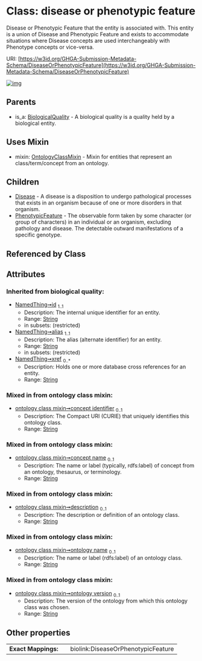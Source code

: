 
# Class: disease or phenotypic feature


Disease or Phenotypic Feature that the entity is associated with. This entity is a union of Disease and Phenotypic Feature and exists to accommodate situations where Disease concepts are used interchangeably with Phenotype concepts or vice-versa.

URI: [https://w3id.org/GHGA-Submission-Metadata-Schema/DiseaseOrPhenotypicFeature](https://w3id.org/GHGA-Submission-Metadata-Schema/DiseaseOrPhenotypicFeature)


[![img](https://yuml.me/diagram/nofunky;dir:TB/class/[PhenotypicFeature],[OntologyClassMixin],[DiseaseOrPhenotypicFeature&#124;concept_identifier:string%20%3F;concept_name:string%20%3F;description:string%20%3F;ontology_name:string%20%3F;ontology_version:string%20%3F;id(i):string;alias(i):string;xref(i):string%20*]uses%20-.->[OntologyClassMixin],[DiseaseOrPhenotypicFeature]^-[PhenotypicFeature],[DiseaseOrPhenotypicFeature]^-[Disease],[BiologicalQuality]^-[DiseaseOrPhenotypicFeature],[Disease],[BiologicalQuality])](https://yuml.me/diagram/nofunky;dir:TB/class/[PhenotypicFeature],[OntologyClassMixin],[DiseaseOrPhenotypicFeature&#124;concept_identifier:string%20%3F;concept_name:string%20%3F;description:string%20%3F;ontology_name:string%20%3F;ontology_version:string%20%3F;id(i):string;alias(i):string;xref(i):string%20*]uses%20-.->[OntologyClassMixin],[DiseaseOrPhenotypicFeature]^-[PhenotypicFeature],[DiseaseOrPhenotypicFeature]^-[Disease],[BiologicalQuality]^-[DiseaseOrPhenotypicFeature],[Disease],[BiologicalQuality])

## Parents

 *  is_a: [BiologicalQuality](BiologicalQuality.md) - A biological quality is a quality held by a biological entity.

## Uses Mixin

 *  mixin: [OntologyClassMixin](OntologyClassMixin.md) - Mixin for entities that represent an class/term/concept from an ontology.

## Children

 * [Disease](Disease.md) - A disease is a disposition to undergo pathological processes that exists in an organism because of one or more disorders in that organism.
 * [PhenotypicFeature](PhenotypicFeature.md) - The observable form taken by some character (or group of characters) in an individual or an organism, excluding pathology and disease. The detectable outward manifestations of a specific genotype.

## Referenced by Class


## Attributes


### Inherited from biological quality:

 * [NamedThing➞id](named_thing_id.md)  <sub>1..1</sub>
     * Description: The internal unique identifier for an entity.
     * Range: [String](types/String.md)
     * in subsets: (restricted)
 * [NamedThing➞alias](named_thing_alias.md)  <sub>1..1</sub>
     * Description: The alias (alternate identifier) for an entity.
     * Range: [String](types/String.md)
     * in subsets: (restricted)
 * [NamedThing➞xref](named_thing_xref.md)  <sub>0..\*</sub>
     * Description: Holds one or more database cross references for an entity.
     * Range: [String](types/String.md)

### Mixed in from ontology class mixin:

 * [ontology class mixin➞concept identifier](ontology_class_mixin_concept_identifier.md)  <sub>0..1</sub>
     * Description: The Compact URI (CURIE) that uniquely identifies this ontology class.
     * Range: [String](types/String.md)

### Mixed in from ontology class mixin:

 * [ontology class mixin➞concept name](ontology_class_mixin_concept_name.md)  <sub>0..1</sub>
     * Description: The name or label (typically, rdfs:label) of concept from an ontology, thesaurus, or terminology.
     * Range: [String](types/String.md)

### Mixed in from ontology class mixin:

 * [ontology class mixin➞description](ontology_class_mixin_description.md)  <sub>0..1</sub>
     * Description: The description or definition of an ontology class.
     * Range: [String](types/String.md)

### Mixed in from ontology class mixin:

 * [ontology class mixin➞ontology name](ontology_class_mixin_ontology_name.md)  <sub>0..1</sub>
     * Description: The name or label (rdfs:label) of an ontology class.
     * Range: [String](types/String.md)

### Mixed in from ontology class mixin:

 * [ontology class mixin➞ontology version](ontology_class_mixin_ontology_version.md)  <sub>0..1</sub>
     * Description: The version of the ontology from which this ontology class was chosen.
     * Range: [String](types/String.md)

## Other properties

|                     |     |                                    |
| ------------------- | --- | ---------------------------------- |
| **Exact Mappings:** |     | biolink:DiseaseOrPhenotypicFeature |

